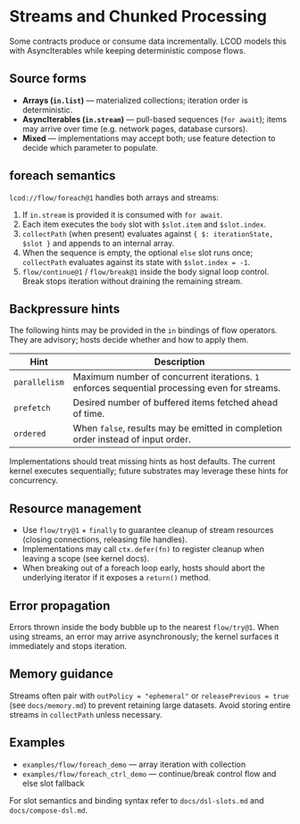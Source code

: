 # Streams and Chunked Processing

Some contracts produce or consume data incrementally. LCOD models this with AsyncIterables while keeping deterministic compose flows.

## Source forms

- **Arrays (`in.list`)** — materialized collections; iteration order is deterministic.
- **AsyncIterables (`in.stream`)** — pull-based sequences (`for await`); items may arrive over time (e.g. network pages, database cursors).
- **Mixed** — implementations may accept both; use feature detection to decide which parameter to populate.

## foreach semantics

`lcod://flow/foreach@1` handles both arrays and streams:

1. If `in.stream` is provided it is consumed with `for await`.
2. Each item executes the `body` slot with `$slot.item` and `$slot.index`.
3. `collectPath` (when present) evaluates against `{ $: iterationState, $slot }` and appends to an internal array.
4. When the sequence is empty, the optional `else` slot runs once; `collectPath` evaluates against its state with `$slot.index = -1`.
5. `flow/continue@1` / `flow/break@1` inside the body signal loop control. Break stops iteration without draining the remaining stream.

## Backpressure hints

The following hints may be provided in the `in` bindings of flow operators. They are advisory; hosts decide whether and how to apply them.

| Hint         | Description                                                     |
|--------------|-----------------------------------------------------------------|
| `parallelism`| Maximum number of concurrent iterations. `1` enforces sequential processing even for streams.|
| `prefetch`   | Desired number of buffered items fetched ahead of time.         |
| `ordered`    | When `false`, results may be emitted in completion order instead of input order.|

Implementations should treat missing hints as host defaults. The current kernel executes sequentially; future substrates may leverage these hints for concurrency.

## Resource management

- Use `flow/try@1` + `finally` to guarantee cleanup of stream resources (closing connections, releasing file handles).
- Implementations may call `ctx.defer(fn)` to register cleanup when leaving a scope (see kernel docs).
- When breaking out of a foreach loop early, hosts should abort the underlying iterator if it exposes a `return()` method.

## Error propagation

Errors thrown inside the body bubble up to the nearest `flow/try@1`. When using streams, an error may arrive asynchronously; the kernel surfaces it immediately and stops iteration.

## Memory guidance

Streams often pair with `outPolicy = "ephemeral"` or `releasePrevious = true` (see `docs/memory.md`) to prevent retaining large datasets. Avoid storing entire streams in `collectPath` unless necessary.

## Examples

- `examples/flow/foreach_demo` — array iteration with collection
- `examples/flow/foreach_ctrl_demo` — continue/break control flow and else slot fallback

For slot semantics and binding syntax refer to `docs/dsl-slots.md` and `docs/compose-dsl.md`.
